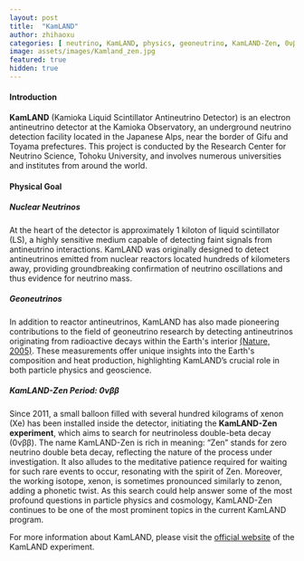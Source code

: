```yaml
---
layout: post
title:  "KamLAND"
author: zhihaoxu
categories: [ neutrino, KamLAND, physics, geoneutrino, KamLAND-Zen, 0νββ ]
image: assets/images/Kamland_zen.jpg
featured: true
hidden: true
---
```


<h4>Introduction</h4>

<b>KamLAND</b> (Kamioka Liquid Scintillator Antineutrino Detector) is an electron antineutrino detector at the Kamioka Observatory, an underground neutrino detection facility located in the Japanese Alps, near the border of Gifu and Toyama prefectures.
This project is conducted by the Research Center for Neutrino Science, Tohoku University, and involves numerous universities and institutes from around the world.

<h4>Physical Goal</h4>

<h5>Nuclear Neutrinos</h5>

At the heart of the detector is approximately 1 kiloton of liquid scintillator (LS), a highly sensitive medium capable of detecting faint signals from antineutrino interactions.
KamLAND was originally designed to detect antineutrinos emitted from nuclear reactors located hundreds of kilometers away, providing groundbreaking confirmation of neutrino oscillations and thus evidence for neutrino mass.

<h5>Geoneutrinos</h5>

In addition to reactor antineutrinos, KamLAND has also made pioneering contributions to the field of geoneutrino research by detecting antineutrinos originating from radioactive decays within the Earth's interior [(Nature, 2005)](https://www.nature.com/articles/nature03980). These measurements offer unique insights into the Earth's composition and heat production, highlighting KamLAND’s crucial role in both particle physics and geoscience.

<h5>KamLAND-Zen Period: 0νββ</h5>

Since 2011, a small balloon filled with several hundred kilograms of xenon (Xe) has been installed inside the detector, initiating the <b>KamLAND-Zen experiment</b>, which aims to search for neutrinoless double-beta decay (0νββ). The name KamLAND-Zen is rich in meaning: “Zen” stands for zero neutrino double beta decay, reflecting the nature of the process under investigation. It also alludes to the meditative patience required for waiting for such rare events to occur, resonating with the spirit of Zen. Moreover, the working isotope, xenon, is sometimes pronounced similarly to zenon, adding a phonetic twist. As this search could help answer some of the most profound questions in particle physics and cosmology, KamLAND-Zen continues to be one of the most prominent topics in the current KamLAND program.

For more information about KamLAND, please visit the [official website](https://www.awa.tohoku.ac.jp/en/kamland/) of the KamLAND experiment.
